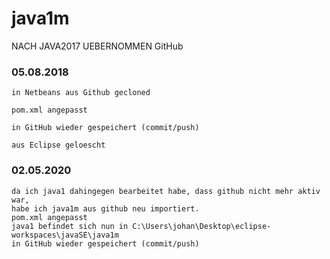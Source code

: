# java1m
NACH JAVA2017 UEBERNOMMEN 
GitHub



### 05.08.2018
```
in Netbeans aus Github gecloned

pom.xml angepasst
   
in GitHub wieder gespeichert (commit/push)

aus Eclipse geloescht
```

### 02.05.2020
```
da ich java1 dahingegen bearbeitet habe, dass github nicht mehr aktiv war,
habe ich java1m aus github neu importiert.
pom.xml angepasst 
java1 befindet sich nun in C:\Users\johan\Desktop\eclipse-workspaces\javaSE\java1m
in GitHub wieder gespeichert (commit/push)
```


